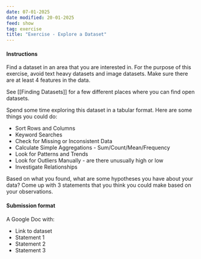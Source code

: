 ```yaml
---
date: 07-01-2025
date modified: 20-01-2025
feed: show
tag: exercise
title: "Exercise - Explore a Dataset"
---
```


#### Instructions

Find a dataset in an area that you are interested in. For the purpose of this exercise, avoid text heavy datasets and image datasets. Make sure there are at least 4 features in the data.

See [[Finding Datasets]] for a few different places where you can find open datasets.

Spend some time exploring this dataset in a tabular format. Here are some things you could do:

- Sort Rows and Columns
- Keyword Searches
- Check for Missing or Inconsistent Data
- Calculate Simple Aggregations - Sum/Count/Mean/Frequency
- Look for Patterns and Trends
- Look for Outliers Manually - are there unusually high or low
- Investigate Relationships

Based on what you found, what are some hypotheses you have about your data? Come up with 3 statements that you think you could make based on your observations.

#### Submission format

A Google Doc with:

- Link to dataset
- Statement 1
- Statement 2
- Statement 3

